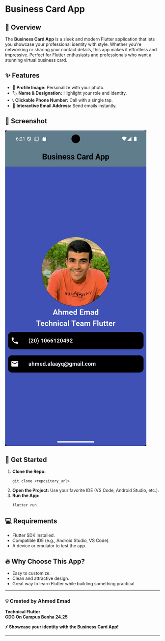# Business Card App

## 🌟 Overview
The **Business Card App** is a sleek and modern Flutter application that lets you showcase your professional identity with style. Whether you're networking or sharing your contact details, this app makes it effortless and impressive. Perfect for Flutter enthusiasts and professionals who want a stunning virtual business card.

## ✨ Features
- 📸 **Profile Image:** Personalize with your photo.
- 🏷️ **Name & Designation:** Highlight your role and identity.
- 📞 **Clickable Phone Number:** Call with a single tap.
- 📧 **Interactive Email Address:** Send emails instantly.

## 📱 Screenshot
![Screenshot](assets/business_card_screen.png)

## 🚀 Get Started
1. **Clone the Repo:**
   ```
   git clone <repository_url>
   ```
2. **Open the Project:** Use your favorite IDE (VS Code, Android Studio, etc.).
3. **Run the App:**
   ```
   flutter run
   ```

## 💻 Requirements
- Flutter SDK installed.
- Compatible IDE (e.g., Android Studio, VS Code).
- A device or emulator to test the app.

## 🔥 Why Choose This App?
- Easy to customize.
- Clean and attractive design.
- Great way to learn Flutter while building something practical.

---

### 💡 Created by Ahmed Emad
**Technical Flutter**  
**GDG On Campus Benha 24.25**

**⚡ Showcase your identity with the Business Card App!**

---
